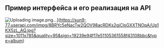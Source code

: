 ## Пример интерфейса и его реализация на API
![Uploading image.png…]()](https://sun9-77.userapi.com/impg/8BRYc5eNacTw2QOV98acRDKs2gjClsGXXTNOpA/Up1KX5zL_AQ.jpg?size=1011x785&quality=95&sign=19239e94f17e51105361558f43108bbc&type=album)

